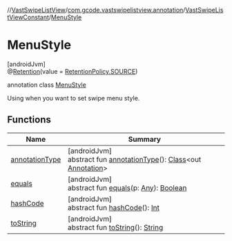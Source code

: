 //[VastSwipeListView](../../../../index.md)/[com.gcode.vastswipelistview.annotation](../../index.md)/[VastSwipeListViewConstant](../index.md)/[MenuStyle](index.md)

# MenuStyle

[androidJvm]\
@[Retention](https://developer.android.com/reference/kotlin/java/lang/annotation/Retention.html)(value = [RetentionPolicy.SOURCE](https://developer.android.com/reference/kotlin/java/lang/annotation/RetentionPolicy.html))

annotation class [MenuStyle](index.md)

Using when you want to set swipe menu style.

## Functions

| Name | Summary |
|---|---|
| [annotationType](index.md#-2087345088%2FFunctions%2F1677453037) | [androidJvm]<br>abstract fun [annotationType](index.md#-2087345088%2FFunctions%2F1677453037)(): [Class](https://developer.android.com/reference/kotlin/java/lang/Class.html)<out [Annotation](https://developer.android.com/reference/kotlin/java/lang/annotation/Annotation.html)> |
| [equals](index.md#-1297283241%2FFunctions%2F1677453037) | [androidJvm]<br>abstract fun [equals](index.md#-1297283241%2FFunctions%2F1677453037)(p: [Any](https://kotlinlang.org/api/latest/jvm/stdlib/kotlin/-any/index.html)): [Boolean](https://kotlinlang.org/api/latest/jvm/stdlib/kotlin/-boolean/index.html) |
| [hashCode](index.md#-867487634%2FFunctions%2F1677453037) | [androidJvm]<br>abstract fun [hashCode](index.md#-867487634%2FFunctions%2F1677453037)(): [Int](https://kotlinlang.org/api/latest/jvm/stdlib/kotlin/-int/index.html) |
| [toString](index.md#-1045653699%2FFunctions%2F1677453037) | [androidJvm]<br>abstract fun [toString](index.md#-1045653699%2FFunctions%2F1677453037)(): [String](https://developer.android.com/reference/kotlin/java/lang/String.html) |
